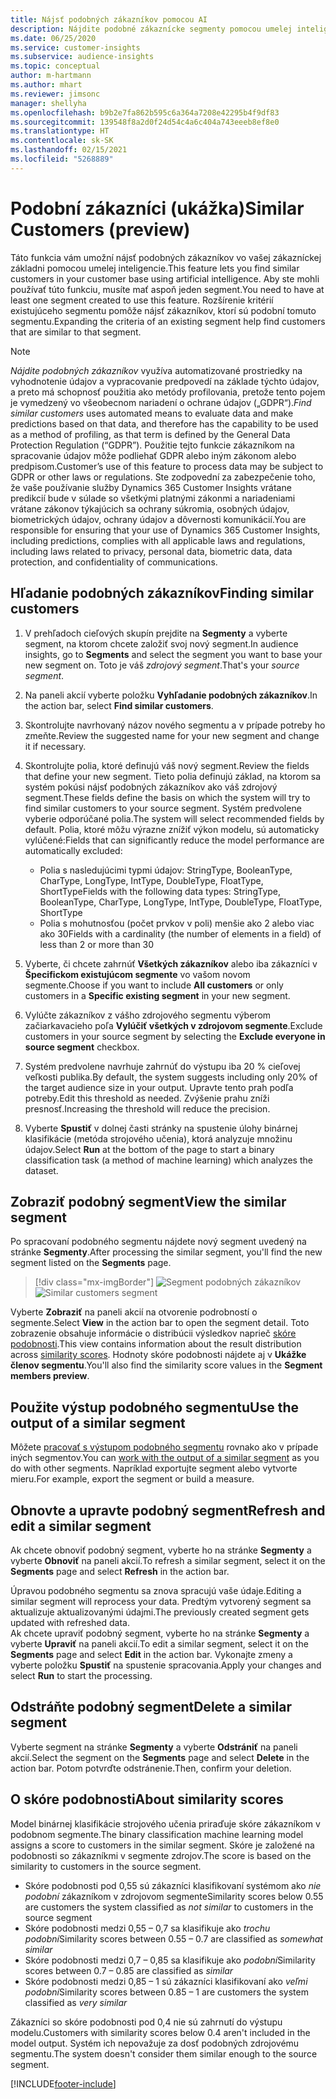```yaml
---
title: Nájsť podobných zákazníkov pomocou AI
description: Nájdite podobné zákaznícke segmenty pomocou umelej inteligencie.
ms.date: 06/25/2020
ms.service: customer-insights
ms.subservice: audience-insights
ms.topic: conceptual
author: m-hartmann
ms.author: mhart
ms.reviewer: jimsonc
manager: shellyha
ms.openlocfilehash: b9b2e7fa862b595c6a364a7208e42295b4f9df83
ms.sourcegitcommit: 139548f8a2d0f24d54c4a6c404a743eeeb8ef8e0
ms.translationtype: HT
ms.contentlocale: sk-SK
ms.lasthandoff: 02/15/2021
ms.locfileid: "5268889"
---
```

# <a name="similar-customers-preview"></a><span data-ttu-id="5b6db-103">Podobní zákazníci (ukážka)</span><span class="sxs-lookup"><span data-stu-id="5b6db-103">Similar Customers (preview)</span></span>

<span data-ttu-id="5b6db-104">Táto funkcia vám umožní nájsť podobných zákazníkov vo vašej zákazníckej základni pomocou umelej inteligencie.</span><span class="sxs-lookup"><span data-stu-id="5b6db-104">This feature lets you find similar customers in your customer base using artificial intelligence.</span></span> <span data-ttu-id="5b6db-105">Aby ste mohli používať túto funkciu, musíte mať aspoň jeden segment.</span><span class="sxs-lookup"><span data-stu-id="5b6db-105">You need to have at least one segment created to use this feature.</span></span> <span data-ttu-id="5b6db-106">Rozšírenie kritérií existujúceho segmentu pomôže nájsť zákazníkov, ktorí sú podobní tomuto segmentu.</span><span class="sxs-lookup"><span data-stu-id="5b6db-106">Expanding the criteria of an existing segment help find customers that are similar to that segment.</span></span>

> [!NOTE]
> <span data-ttu-id="5b6db-107">*Nájdite podobných zákazníkov* využíva automatizované prostriedky na vyhodnotenie údajov a vypracovanie predpovedí na základe týchto údajov, a preto má schopnosť použitia ako metódy profilovania, pretože tento pojem je vymedzený vo všeobecnom nariadení o ochrane údajov („GDPR“).</span><span class="sxs-lookup"><span data-stu-id="5b6db-107">*Find similar customers* uses automated means to evaluate data and make predictions based on that data, and therefore has the capability to be used as a method of profiling, as that term is defined by the General Data Protection Regulation (“GDPR”).</span></span> <span data-ttu-id="5b6db-108">Použitie tejto funkcie zákazníkom na spracovanie údajov môže podliehať GDPR alebo iným zákonom alebo predpisom.</span><span class="sxs-lookup"><span data-stu-id="5b6db-108">Customer’s use of this feature to process data may be subject to GDPR or other laws or regulations.</span></span> <span data-ttu-id="5b6db-109">Ste zodpovední za zabezpečenie toho, že vaše používanie služby Dynamics 365 Customer Insights vrátane predikcií bude v súlade so všetkými platnými zákonmi a nariadeniami vrátane zákonov týkajúcich sa ochrany súkromia, osobných údajov, biometrických údajov, ochrany údajov a dôvernosti komunikácií.</span><span class="sxs-lookup"><span data-stu-id="5b6db-109">You are responsible for ensuring that your use of Dynamics 365 Customer Insights, including predictions, complies with all applicable laws and regulations, including laws related to privacy, personal data, biometric data, data protection, and confidentiality of communications.</span></span>

## <a name="finding-similar-customers"></a><span data-ttu-id="5b6db-110">Hľadanie podobných zákazníkov</span><span class="sxs-lookup"><span data-stu-id="5b6db-110">Finding similar customers</span></span>

1. <span data-ttu-id="5b6db-111">V prehľadoch cieľových skupín prejdite na **Segmenty** a vyberte segment, na ktorom chcete založiť svoj nový segment.</span><span class="sxs-lookup"><span data-stu-id="5b6db-111">In audience insights, go to **Segments** and select the segment you want to base your new segment on.</span></span> <span data-ttu-id="5b6db-112">Toto je váš *zdrojový segment*.</span><span class="sxs-lookup"><span data-stu-id="5b6db-112">That's your *source segment*.</span></span>

1. <span data-ttu-id="5b6db-113">Na paneli akcií vyberte položku **Vyhľadanie podobných zákazníkov**.</span><span class="sxs-lookup"><span data-stu-id="5b6db-113">In the action bar, select **Find similar customers**.</span></span>

1. <span data-ttu-id="5b6db-114">Skontrolujte navrhovaný názov nového segmentu a v prípade potreby ho zmeňte.</span><span class="sxs-lookup"><span data-stu-id="5b6db-114">Review the suggested name for your new segment and change it if necessary.</span></span>

1. <span data-ttu-id="5b6db-115">Skontrolujte polia, ktoré definujú váš nový segment.</span><span class="sxs-lookup"><span data-stu-id="5b6db-115">Review the fields that define your new segment.</span></span> <span data-ttu-id="5b6db-116">Tieto polia definujú základ, na ktorom sa systém pokúsi nájsť podobných zákazníkov ako váš zdrojový segment.</span><span class="sxs-lookup"><span data-stu-id="5b6db-116">These fields define the basis on which the system will try to find similar customers to your source segment.</span></span> <span data-ttu-id="5b6db-117">Systém predvolene vyberie odporúčané polia.</span><span class="sxs-lookup"><span data-stu-id="5b6db-117">The system will select recommended fields by default.</span></span>
  <span data-ttu-id="5b6db-118">Polia, ktoré môžu výrazne znížiť výkon modelu, sú automaticky vylúčené:</span><span class="sxs-lookup"><span data-stu-id="5b6db-118">Fields that can significantly reduce the model performance are automatically excluded:</span></span>
  
   - <span data-ttu-id="5b6db-119">Polia s nasledujúcimi typmi údajov: StringType, BooleanType, CharType, LongType, IntType, DoubleType, FloatType, ShortType</span><span class="sxs-lookup"><span data-stu-id="5b6db-119">Fields with the following data types: StringType, BooleanType, CharType, LongType, IntType, DoubleType, FloatType, ShortType</span></span>
   - <span data-ttu-id="5b6db-120">Polia s mohutnosťou (počet prvkov v poli) menšie ako 2 alebo viac ako 30</span><span class="sxs-lookup"><span data-stu-id="5b6db-120">Fields with a cardinality (the number of elements in a field) of less than 2 or more than 30</span></span>

1. <span data-ttu-id="5b6db-121">Vyberte, či chcete zahrnúť **Všetkých zákazníkov** alebo iba zákazníci v **Špecifickom existujúcom segmente** vo vašom novom segmente.</span><span class="sxs-lookup"><span data-stu-id="5b6db-121">Choose if you want to include **All customers** or only customers in a **Specific existing segment** in your new segment.</span></span>

1. <span data-ttu-id="5b6db-122">Vylúčte zákazníkov z vášho zdrojového segmentu výberom začiarkavacieho poľa **Vylúčiť všetkých v zdrojovom segmente**.</span><span class="sxs-lookup"><span data-stu-id="5b6db-122">Exclude customers in your source segment by selecting the **Exclude everyone in source segment** checkbox.</span></span>

1. <span data-ttu-id="5b6db-123">Systém predvolene navrhuje zahrnúť do výstupu iba 20 % cieľovej veľkosti publika.</span><span class="sxs-lookup"><span data-stu-id="5b6db-123">By default, the system suggests including only 20% of the target audience size in your output.</span></span> <span data-ttu-id="5b6db-124">Upravte tento prah podľa potreby.</span><span class="sxs-lookup"><span data-stu-id="5b6db-124">Edit this threshold as needed.</span></span> <span data-ttu-id="5b6db-125">Zvýšenie prahu zníži presnosť.</span><span class="sxs-lookup"><span data-stu-id="5b6db-125">Increasing the threshold will reduce the precision.</span></span>

1. <span data-ttu-id="5b6db-126">Vyberte **Spustiť** v dolnej časti stránky na spustenie úlohy binárnej klasifikácie (metóda strojového učenia), ktorá analyzuje množinu údajov.</span><span class="sxs-lookup"><span data-stu-id="5b6db-126">Select **Run** at the bottom of the page to start a binary classification task (a method of machine learning) which analyzes the dataset.</span></span>

## <a name="view-the-similar-segment"></a><span data-ttu-id="5b6db-127">Zobraziť podobný segment</span><span class="sxs-lookup"><span data-stu-id="5b6db-127">View the similar segment</span></span>

<span data-ttu-id="5b6db-128">Po spracovaní podobného segmentu nájdete nový segment uvedený na stránke **Segmenty**.</span><span class="sxs-lookup"><span data-stu-id="5b6db-128">After processing the similar segment, you'll find the new segment listed on the **Segments** page.</span></span>

> [!div class="mx-imgBorder"]
> <span data-ttu-id="5b6db-129">![Segment podobných zákazníkov](media/expanded-segment.png "Segment podobných zákazníkov")</span><span class="sxs-lookup"><span data-stu-id="5b6db-129">![Similar customers segment](media/expanded-segment.png "Similar customers segment")</span></span>

<span data-ttu-id="5b6db-130">Vyberte **Zobraziť** na paneli akcií na otvorenie podrobností o segmente.</span><span class="sxs-lookup"><span data-stu-id="5b6db-130">Select **View** in the action bar to open the segment detail.</span></span> <span data-ttu-id="5b6db-131">Toto zobrazenie obsahuje informácie o distribúcii výsledkov naprieč [skóre podobnosti](#about-similarity-scores).</span><span class="sxs-lookup"><span data-stu-id="5b6db-131">This view contains information about the result distribution across [similarity scores](#about-similarity-scores).</span></span> <span data-ttu-id="5b6db-132">Hodnoty skóre podobnosti nájdete aj v **Ukážke členov segmentu**.</span><span class="sxs-lookup"><span data-stu-id="5b6db-132">You'll also find the similarity score values in the **Segment members preview**.</span></span>

## <a name="use-the-output-of-a-similar-segment"></a><span data-ttu-id="5b6db-133">Použite výstup podobného segmentu</span><span class="sxs-lookup"><span data-stu-id="5b6db-133">Use the output of a similar segment</span></span>

<span data-ttu-id="5b6db-134">Môžete [pracovať s výstupom podobného segmentu](segments.md) rovnako ako v prípade iných segmentov.</span><span class="sxs-lookup"><span data-stu-id="5b6db-134">You can [work with the output of a similar segment](segments.md) as you do with other segments.</span></span> <span data-ttu-id="5b6db-135">Napríklad exportujte segment alebo vytvorte mieru.</span><span class="sxs-lookup"><span data-stu-id="5b6db-135">For example, export the segment or build a measure.</span></span>

## <a name="refresh-and-edit-a-similar-segment"></a><span data-ttu-id="5b6db-136">Obnovte a upravte podobný segment</span><span class="sxs-lookup"><span data-stu-id="5b6db-136">Refresh and edit a similar segment</span></span>

<span data-ttu-id="5b6db-137">Ak chcete obnoviť podobný segment, vyberte ho na stránke **Segmenty** a vyberte **Obnoviť** na paneli akcií.</span><span class="sxs-lookup"><span data-stu-id="5b6db-137">To refresh a similar segment, select it on the **Segments** page and select **Refresh** in the action bar.</span></span>

<span data-ttu-id="5b6db-138">Úpravou podobného segmentu sa znova spracujú vaše údaje.</span><span class="sxs-lookup"><span data-stu-id="5b6db-138">Editing a similar segment will reprocess your data.</span></span> <span data-ttu-id="5b6db-139">Predtým vytvorený segment sa aktualizuje aktualizovanými údajmi.</span><span class="sxs-lookup"><span data-stu-id="5b6db-139">The previously created segment gets updated with refreshed data.</span></span>    
<span data-ttu-id="5b6db-140">Ak chcete upraviť podobný segment, vyberte ho na stránke **Segmenty** a vyberte **Upraviť** na paneli akcií.</span><span class="sxs-lookup"><span data-stu-id="5b6db-140">To edit a similar segment, select it on the **Segments** page and select **Edit** in the action bar.</span></span> <span data-ttu-id="5b6db-141">Vykonajte zmeny a vyberte položku **Spustiť** na spustenie spracovania.</span><span class="sxs-lookup"><span data-stu-id="5b6db-141">Apply your changes and select **Run** to start the processing.</span></span>

## <a name="delete-a-similar-segment"></a><span data-ttu-id="5b6db-142">Odstráňte podobný segment</span><span class="sxs-lookup"><span data-stu-id="5b6db-142">Delete a similar segment</span></span>

<span data-ttu-id="5b6db-143">Vyberte segment na stránke **Segmenty** a vyberte **Odstrániť** na paneli akcií.</span><span class="sxs-lookup"><span data-stu-id="5b6db-143">Select the segment on the **Segments** page and select **Delete** in the action bar.</span></span> <span data-ttu-id="5b6db-144">Potom potvrďte odstránenie.</span><span class="sxs-lookup"><span data-stu-id="5b6db-144">Then, confirm your deletion.</span></span>

## <a name="about-similarity-scores"></a><span data-ttu-id="5b6db-145">O skóre podobnosti</span><span class="sxs-lookup"><span data-stu-id="5b6db-145">About similarity scores</span></span>

<span data-ttu-id="5b6db-146">Model binárnej klasifikácie strojového učenia priraďuje skóre zákazníkom v podobnom segmente.</span><span class="sxs-lookup"><span data-stu-id="5b6db-146">The binary classification machine learning model assigns a score to customers in the similar segment.</span></span> <span data-ttu-id="5b6db-147">Skóre je založené na podobnosti so zákazníkmi v segmente zdrojov.</span><span class="sxs-lookup"><span data-stu-id="5b6db-147">The score is based on the similarity to customers in the source segment.</span></span>

- <span data-ttu-id="5b6db-148">Skóre podobnosti pod 0,55 sú zákazníci klasifikovaní systémom ako *nie podobní* zákazníkom v zdrojovom segmente</span><span class="sxs-lookup"><span data-stu-id="5b6db-148">Similarity scores below 0.55 are customers the system classified as *not similar* to customers in the source segment</span></span>
- <span data-ttu-id="5b6db-149">Skóre podobnosti medzi 0,55 – 0,7 sa klasifikuje ako *trochu podobní*</span><span class="sxs-lookup"><span data-stu-id="5b6db-149">Similarity scores between 0.55 – 0.7 are classified as *somewhat similar*</span></span>
- <span data-ttu-id="5b6db-150">Skóre podobnosti medzi 0,7 – 0,85 sa klasifikuje ako *podobní*</span><span class="sxs-lookup"><span data-stu-id="5b6db-150">Similarity scores between 0.7 – 0.85 are classified as *similar*</span></span>
- <span data-ttu-id="5b6db-151">Skóre podobnosti medzi 0,85 – 1 sú zákazníci klasifikovaní ako *veľmi podobní*</span><span class="sxs-lookup"><span data-stu-id="5b6db-151">Similarity scores between 0.85 – 1 are customers the system classified as *very similar*</span></span>

<span data-ttu-id="5b6db-152">Zákazníci so skóre podobnosti pod 0,4 nie sú zahrnutí do výstupu modelu.</span><span class="sxs-lookup"><span data-stu-id="5b6db-152">Customers with similarity scores below 0.4 aren't included in the model output.</span></span> <span data-ttu-id="5b6db-153">Systém ich nepovažuje za dosť podobných zdrojovému segmentu.</span><span class="sxs-lookup"><span data-stu-id="5b6db-153">The system doesn't consider them similar enough to the source segment.</span></span>


[!INCLUDE[footer-include](../includes/footer-banner.md)]